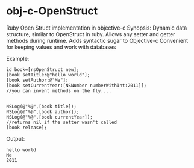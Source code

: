 obj-c-OpenStruct
================

Ruby Open Struct implementation in objective-c
Synopsis:
Dynamic data structure, similar to OpenStruct in ruby.
Allows any setter and getter methods during runtime.
Adds syntactic sugar to Objective-c
Convenient for keeping values and work with databases

Example:

	id book=[rsOpenStruct new];
	[book setTitle:@"hello world"];
	[book setAuthor:@"Me"];
	[book setCurrentYear:[NSNumber numberWithInt:2011]];
	//you can invent methods on the fly....


	NSLog(@"%@",[book title]);
	NSLog(@"%@",[book author]);
	NSLog(@"%@",[book currentYear]);
	//returns nil if the setter wasn't called
	[book release];

Output:

	hello world
	Me
	2011
